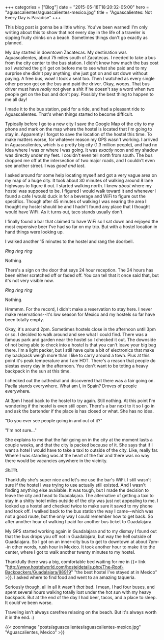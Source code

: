 +++
categories = ["Blog"]
date = "2015-05-18T18:20:32-05:00"
hero = "aguascalientes/aguascalientes-mexico.jpg"
title = "Aguascalientes: Not Every Day is Paradise"
+++

This blog post is gonna be a little whiny. You've been warned! I'm only writing about this to show that not every day in the life of a traveler is sipping fruity drinks on a beach. Sometimes things don't go exactly as planned.

My day started in downtown Zacatecas. My destination was Aguascalientes, about 75 miles south of Zacatecas. I needed to take a bus from the city center to the bus station. I didn't know how much the bus cost so I watched the girl get on before me to see what she paid and to my surprise she didn't pay anything; she just got on and sat down without paying. A free bus, wow! I took a seat too. Then I watched as every single other person got on the bus and paid the driver. Okay, woops. That bus driver must have *really* not given a shit if he doesn't say a word when two people get on the bus and don't pay. Possibly the best thing to happen to me all day!

I made it to the bus station, paid for a ride, and had a pleasant ride to Aguascalientes. That's when things started to become difficult.

Typically before I go to a new city I save the Google Map of the city to my phone and mark on the map where the hostel is located that I'm going to stay in. Apparently I forgot to save the location of the hostel this time. To make matters worse, for whatever reason my GPS wasn't working. I arrived in Aguascalientes, which is a pretty big city (1.3 million people), and had no idea where I was or where I was going. It was *exactly* noon and my shadow was directly under my feet. I couldn't even tell north from south. The bus dropped me off at the intersection of two major roads, and I couldn't even see another street. I was *good and lost*.

I asked around for some help locating myself and got a very vague area on my map of a huge city. It took about 30 minutes of walking around 8 lane highways to figure it out. I started walking north. I knew *about* where my hostel was supposed to be. I figured I would walk toward it and whenever I found a cafe I would duck in for a beverage and WiFi to figure out the specifics. Though after 45 minutes of walking I was nearing the area I thought my hostel should be and I hadn't found any place that I thought would have WiFi. As it turns out, taco stands usually don't.

I finally found a bar that claimed to have WiFi so I sat down and enjoyed the most expensive beer I've had so far on my trip. But with a hostel location in hand things were looking up.

I walked another 15 minutes to the hostel and rang the doorbell.

*Ring ring ring*

Nothing.

There's a sign on the door that says 24 hour reception. The 24 hours has been either scratched off or faded off. You can tell that it once said that, but it's not very visible now.

*Ring ring ring*

Nothing.

Hmmmm. For the record, I didn't make a reservation to stay here. I never make reservations--it's low season for Mexico and my hostels so far have been totally empty.

Okay, it's around 2pm. Sometimes hostels close in the afternoon until 3pm or so. I decided to walk around and see what I could find. There was a famous park and garden near the hostel so I checked it out. The downside of not being able to check into a hostel is that you can't leave your big bag there. I'm a light packer, but I still have quite a bit of electronics that make my backpack weigh more than I like to carry around a town. Plus at this point it's peak temperature and I am HOT. There's a reason that people do siestas every day in the afternoon. You don't want to be toting a heavy backpack in the sun at this time.

I checked out the cathedral and discovered that there was a fair going on. Paella stands everywhere. What am I, in Spain? Droves of people everywhere.

At 3pm I head back to the hostel to try again. Still nothing. At this point I'm wondering if the hostel is even still open. There's a bar next to it so I go in and ask the bartender if the place is has closed or what. She has no idea.

"Do you ever see people going in and out of it?"

"I'm not sure..."

She explains to me that the fair going on in the city at the moment lasts a couple weeks, and that the city is packed because of it. She says that if I want a hotel I would have to take a taxi to outside of the city. Like, really far. Where I was standing was at the heart of the fair and there was no way there would be vacancies anywhere in the vicinity.

*Shiiiiit*.

Thankfully she's super nice and let's me use the bar's WiFi. I still wasn't sure if the hostel I was trying to use actually still existed. And I wasn't finding anything else available. It was tough, but I made the decision to leave the city and head to Guadalajara. The alternative of getting a taxi to stay in a shitty hotel miles outside of the city was just not appealing to me. I looked up a hostel and checked twice to make sure it saved to my phone and took off. I walked back to the bus station the way I came--which was not a good route, but the only way I could remember how to get back. So after another hour of walking I paid for another bus ticket to Guadalajara.

My GPS started working again in Guadalajara and to my dismay I found out that the bus drops you off not in Guadalajara, but way the hell outside of Guadalajara. So I got on an inner-city bus to get to downtown at about 7pm--in other words, rush hour in Mexico. It took another hour to make it to the center, where I got to walk another twenty minutes to my hostel.

Thankfully there was a big, comfortable bed waiting for me in {{< link "http://www.hostelworld.com/hosteldetails.php/The-Roof-Backpackers/Guadalajara/88919" "the best hostel I've stayed at in Mexico" >}}. I asked where to find food and went to an amazing taquería.

Seriously though, all in all it wasn't *that* bad. I mean, I had four buses, and spent several hours walking totally lost under the hot sun with my heavy backpack. But at the end of the day I had beer, tacos, and a place to sleep. It could've been worse.

Traveling isn't always carefree relaxing on the beach. But it's always worth it in the end. :)

{{< zoomimage "posts/aguascalientes/aguascalientes-mexico.jpg" "Aguascalientes, Mexico" >}}
